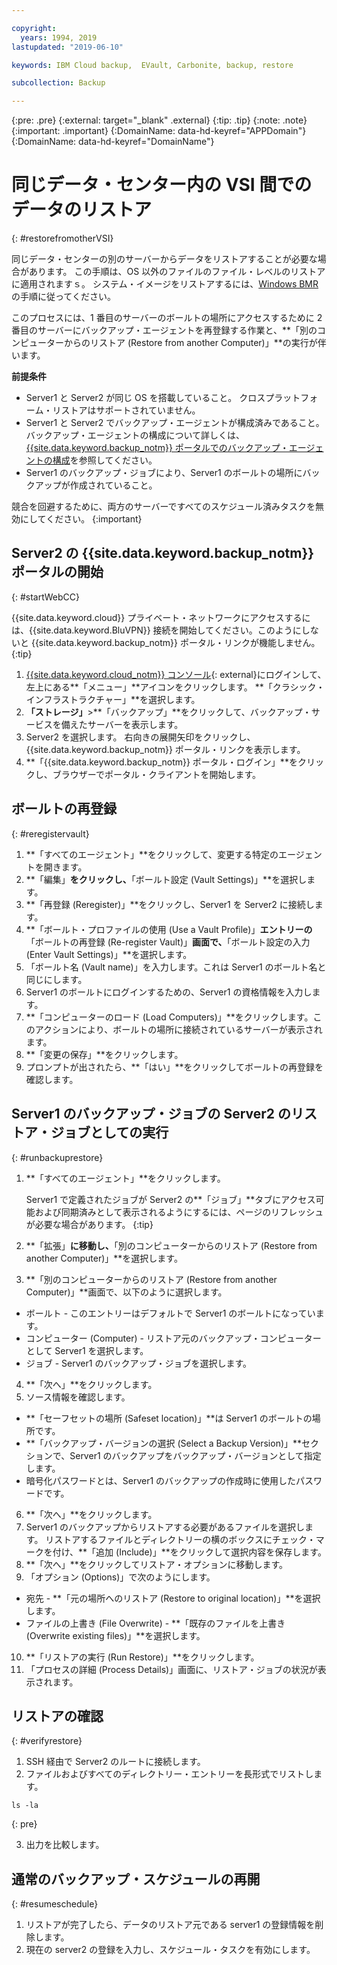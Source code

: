 ```yaml
---

copyright:
  years: 1994, 2019
lastupdated: "2019-06-10"

keywords: IBM Cloud backup,  EVault, Carbonite, backup, restore

subcollection: Backup

---
```

{:pre: .pre}
{:external: target="_blank" .external}
{:tip: .tip}
{:note: .note}
{:important: .important}
{:DomainName: data-hd-keyref="APPDomain"}
{:DomainName: data-hd-keyref="DomainName"}

# 同じデータ・センター内の VSI 間でのデータのリストア
{: #restorefromotherVSI}

同じデータ・センターの別のサーバーからデータをリストアすることが必要な場合があります。 この手順は、OS 以外のファイルのファイル・レベルのリストアに適用されますｓ。 システム・イメージをリストアするには、[Windows BMR](/docs/infrastructure/Backup?topic=Backup-restoreBMR) の手順に従ってください。

このプロセスには、1 番目のサーバーのボールトの場所にアクセスするために 2 番目のサーバーにバックアップ・エージェントを再登録する作業と、**「別のコンピューターからのリストア (Restore from another Computer)」**の実行が伴います。

**前提条件**

- Server1 と Server2 が同じ OS を搭載していること。 クロスプラットフォーム・リストアはサポートされていません。
- Server1 と Server2 でバックアップ・エージェントが構成済みであること。 バックアップ・エージェントの構成について詳しくは、[{{site.data.keyword.backup_notm}} ポータルでのバックアップ・エージェントの構成](/docs/infrastructure/Backup?topic=Backup-getting-started#getting-started)を参照してください。
- Server1 のバックアップ・ジョブにより、Server1 のボールトの場所にバックアップが作成されていること。

競合を回避するために、両方のサーバーですべてのスケジュール済みタスクを無効にしてください。
{:important}

## Server2 の {{site.data.keyword.backup_notm}} ポータルの開始
{: #startWebCC}

{{site.data.keyword.cloud}} プライベート・ネットワークにアクセスするには、{{site.data.keyword.BluVPN}} 接続を開始してください。このようにしないと {{site.data.keyword.backup_notm}} ポータル・リンクが機能しません。
{:tip}

1. [{{site.data.keyword.cloud_notm}} コンソール](https://{DomainName}){: external}にログインして、左上にある**「メニュー」**アイコンをクリックします。 **「クラシック・インフラストラクチャー」**を選択します。
2. **「ストレージ」**>**「バックアップ」**をクリックして、バックアップ・サービスを備えたサーバーを表示します。
3. Server2 を選択します。 右向きの展開矢印をクリックし、{{site.data.keyword.backup_notm}} ポータル・リンクを表示します。
4. **「{{site.data.keyword.backup_notm}} ポータル・ログイン」**をクリックし、ブラウザーでポータル・クライアントを開始します。

## ボールトの再登録
{: #reregistervault}

1. **「すべてのエージェント」**をクリックして、変更する特定のエージェントを開きます。
2. **「編集」**をクリックし、**「ボールト設定 (Vault Settings)」**を選択します。
3. **「再登録 (Reregister)」**をクリックし、Server1 を Server2 に接続します。
4. **「ボールト・プロファイルの使用 (Use a Vault Profile)」**エントリーの**「ボールトの再登録 (Re-register Vault)」**画面で、**「ボールト設定の入力 (Enter Vault Settings)」**を選択します。
5. 「ボールト名 (Vault name)」を入力します。これは Server1 のボールト名と同じにします。
6. Server1 のボールトにログインするための、Server1 の資格情報を入力します。
7. **「コンピューターのロード (Load Computers)」**をクリックします。このアクションにより、ボールトの場所に接続されているサーバーが表示されます。
8. **「変更の保存」**をクリックします。
9. プロンプトが出されたら、**「はい」**をクリックしてボールトの再登録を確認します。

## Server1 のバックアップ・ジョブの Server2 のリストア・ジョブとしての実行
{: #runbackuprestore}

1. **「すべてのエージェント」**をクリックします。

   Server1 で定義されたジョブが Server2 の**「ジョブ」**タブにアクセス可能および同期済みとして表示されるようにするには、ページのリフレッシュが必要な場合があります。
   {:tip}
2. **「拡張」**に移動し、**「別のコンピューターからのリストア (Restore from another Computer)」**を選択します。
3. **「別のコンピューターからのリストア (Restore from another Computer)」**画面で、以下のように選択します。
  - ボールト - このエントリーはデフォルトで Server1 のボールトになっています。
  - コンピューター (Computer) - リストア元のバックアップ・コンピューターとして Server1 を選択します。
  - ジョブ - Server1 のバックアップ・ジョブを選択します。
4. **「次へ」**をクリックします。
5. ソース情報を確認します。
  - **「セーフセットの場所 (Safeset location)」**は Server1 のボールトの場所です。
  - **「バックアップ・バージョンの選択 (Select a Backup Version)」**セクションで、Server1 のバックアップをバックアップ・バージョンとして指定します。
  - 暗号化パスワードとは、Server1 のバックアップの作成時に使用したパスワードです。
6. **「次へ」**をクリックします。
7. Server1 のバックアップからリストアする必要があるファイルを選択します。 リストアするファイルとディレクトリーの横のボックスにチェック・マークを付け、**「追加 (Include)」**をクリックして選択内容を保存します。
8. **「次へ」**をクリックしてリストア・オプションに移動します。
9. 「オプション (Options)」で次のようにします。
  - 宛先 - **「元の場所へのリストア (Restore to original location)」**を選択します。
  - ファイルの上書き (File Overwrite) - **「既存のファイルを上書き (Overwrite existing files)」**を選択します。
10. **「リストアの実行 (Run Restore)」**をクリックします。
11. 「プロセスの詳細 (Process Details)」画面に、リストア・ジョブの状況が表示されます。


## リストアの確認
{: #verifyrestore}

1. SSH 経由で Server2 のルートに接続します。
2. ファイルおよびすべてのディレクトリー・エントリーを長形式でリストします。
  ```
  ls -la
  ```
  {: pre}

3. 出力を比較します。

## 通常のバックアップ・スケジュールの再開
{: #resumeschedule}

1. リストアが完了したら、データのリストア元である server1 の登録情報を削除します。
2. 現在の server2 の登録を入力し、スケジュール・タスクを有効にします。
